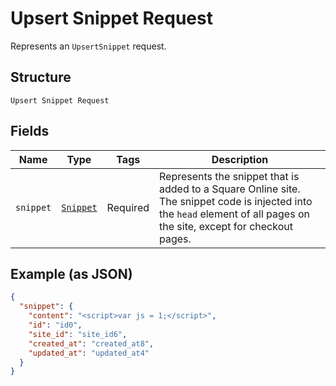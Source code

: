 
# Upsert Snippet Request

Represents an `UpsertSnippet` request.

## Structure

`Upsert Snippet Request`

## Fields

| Name | Type | Tags | Description |
|  --- | --- | --- | --- |
| `snippet` | [`Snippet`](../../doc/models/snippet.md) | Required | Represents the snippet that is added to a Square Online site. The snippet code is injected into the `head` element of all pages on the site, except for checkout pages. |

## Example (as JSON)

```json
{
  "snippet": {
    "content": "<script>var js = 1;</script>",
    "id": "id0",
    "site_id": "site_id6",
    "created_at": "created_at8",
    "updated_at": "updated_at4"
  }
}
```

